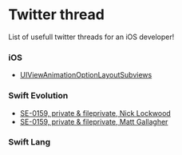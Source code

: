 # Twitter thread
List of usefull twitter threads for an iOS developer!

### iOS
- [UIViewAnimationOptionLayoutSubviews](https://twitter.com/zwaldowski/status/845358289332424705)

### Swift Evolution
- [SE-0159, private & fileprivate, Nick Lockwood](https://twitter.com/nicklockwood/status/845205314005848064)
- [SE-0159, private & fileprivate, Matt Gallagher](https://twitter.com/cocoawithlove/status/844736282844524544)

### Swift Lang
